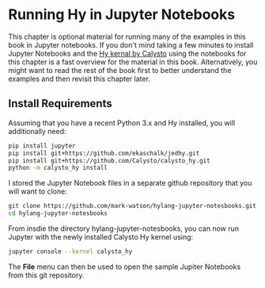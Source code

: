 # Running Hy in Jupyter Notebooks

This chapter is optional material for running many of the examples in this book in Jupyter notebooks. If you don't mind taking a few minutes to install Jupyter Notebooks and the [Hy kernal by Calysto](https://github.com/Calysto/calysto_hy) using the notebooks for this chapter is a fast overview for the material in this book. Alternatively, you might want to read the rest of the book first to better understand the examples and then revisit this chapter later.

## Install Requirements

Assuming that you have a recent Python 3.x and Hy installed, you will additionally need:

```bash
pip install jupyter
pip install git+https://github.com/ekaschalk/jedhy.git
pip install git+https://github.com/Calysto/calysto_hy.git
python -m calysto_hy install
```

I stored the Jupyter Notebook files in a separate github repository that you will want to clone:

```bash
git clone https://github.com/mark-watson/hylang-jupyter-notesbooks.git
cd hylang-jupyter-notesbooks
```

From insdie the directory hylang-jupyter-notesbooks, you can now run Jupyter with the newly installed Calysto Hy kernel using:

```bash
jupyter console --kernel calysto_hy
```

The **File** menu can then be used to open the sample Jupiter Notebooks from this git repository.


